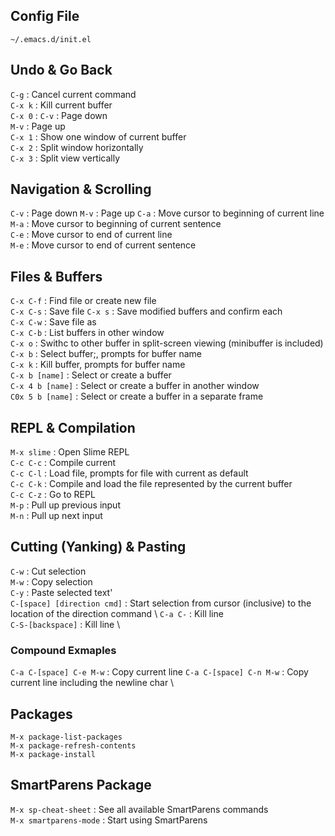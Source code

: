 ## Config File
`~/.emacs.d/init.el`

## Undo & Go Back ##
`C-g` : Cancel current command \
`C-x k` : Kill current buffer \
`C-x 0` : 
`C-v` : Page down \
`M-v` : Page up \
`C-x 1` : Show one window of current buffer \
`C-x 2` : Split window horizontally \
`C-x 3` : Split view vertically 

## Navigation & Scrolling
`C-v` : Page down
`M-v` : Page up
`C-a` : Move cursor to beginning of current line \
`M-a` : Move cursor to beginning of current sentence \
`C-e` : Move cursor to end of current line \
`M-e` : Move cursor to end of current sentence

## Files & Buffers ##
`C-x C-f` : Find file or create new file \
`C-x C-s` : Save file
`C-x s` : Save modified buffers and confirm each \
`C-x C-w` : Save file as \
`C-x C-b` : List buffers in other window \
`C-x o` : Swithc to other buffer in split-screen viewing (minibuffer is included) \
`C-x b` : Select buffer;, prompts for buffer name \
`C-x k` : Kill buffer, prompts for buffer name \
`C-x b [name]` : Select or create a buffer \
`C-x 4 b [name]` : Select or create a buffer in another window \
`C0x 5 b [name]` : Select or create a buffer in a separate frame 

## REPL & Compilation ##
`M-x slime` : Open Slime REPL \
`C-c C-c` : Compile current \
`C-c C-l` : Load file, prompts for file with current as default \
`C-c C-k` : Compile and load the file represented by the current buffer \
`C-c C-z` : Go to REPL \
`M-p` : Pull up previous input \
`M-n` : Pull up next input 

## Cutting (Yanking) & Pasting ##
`C-w` : Cut selection \
`M-w` : Copy selection \
`C-y` : Paste selected text' \
`C-[space] [direction cmd]` : Start selection from cursor (inclusive) to the location of the direction command \ 
`C-a C-` : Kill line \
`C-S-[backspace]` : Kill line \
### Compound Exmaples
`C-a C-[space] C-e M-w` : Copy current line
`C-a C-[space] C-n M-w` : Copy current line including the newline char \

## Packages
`M-x package-list-packages` \
`M-x package-refresh-contents` \
`M-x package-install`

## SmartParens Package
`M-x sp-cheat-sheet` : See all available SmartParens commands \
`M-x smartparens-mode` : Start using SmartParens

